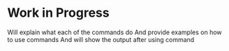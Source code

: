 # Work in Progress

Will explain what each of the commands do
And provide examples on how to use commands
And will show the output after using command